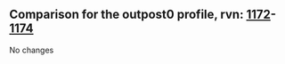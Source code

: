 ## Comparison for the outpost0 profile, rvn: [1172](https://github.com/PRO100KatYT/FortniteProfileRevisions/tree/main/profiles/outpost0/1172%20outpost0.json)-[1174](https://github.com/PRO100KatYT/FortniteProfileRevisions/tree/main/profiles/outpost0/1174%20outpost0.json)

No changes
